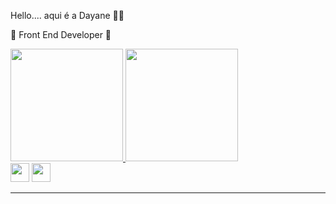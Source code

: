 Hello.... aqui é a Dayane 👋🏻

🚀 Front End Developer 🚀

<div>
    <i class="devicon-html5-plain colored"></i>
    <i class="devicon-css3-plain colored"></i>
    <i class="devicon-javascript-plain colored"></i>
    <i class="devicon-react-original colored"></i>
    <i class="devicon-redux-original colored"></i>
</div>


<div >
    <a href="https://github.com/dayaneglsantos">
    <img height="180em" src="https://github-readme-stats.vercel.app/api/top-langs/?username=dayaneglsantos&layout=compact&langs_count=7&theme=dark"/>
    <img height="180em" src="https://github-readme-stats.vercel.app/api?username=dayaneglsantos&show_icons=true&theme=dark&include_all_commits=true&count_private=true"/>
</div>


<div style="display: inline-block">
<a href="https://www.instagram.com/dayaneglsantos/" style="text-decoration:none;">
    <img height="30" src="https://cdn-icons-png.flaticon.com/512/2111/2111463.png">
</a>
  
<a href="https://www.linkedin.com/in/dayaneglsantos/" style="text-decoration:none;">
    <img height="30" src="https://cdn-icons-png.flaticon.com/512/3536/3536505.png">
</a>
</div>
<hr>
